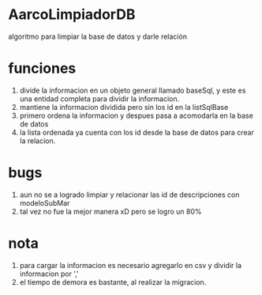 # AarcoLimpiadorDB
algoritmo para limpiar la base de datos y darle relación

# funciones 
1. divide la informacion en un objeto general llamado baseSql, y este es una entidad completa para dividir la informacion.
2. mantiene la informacion dividida pero sin los id en la listSqlBase
3. primero ordena la informacion y despues pasa a acomodarla en la base de datos
4. la lista ordenada ya cuenta con los id desde la base de datos para crear la relacion.

# bugs
1. aun no se a logrado limpiar y relacionar las id de descripciones con modeloSubMar
2. tal vez no fue la mejor manera xD pero se logro un 80%

# nota
1. para cargar la informacion es necesario agregarlo en csv y dividir la informacion por ','
2. el tiempo de demora es bastante, al realizar la migracion.
